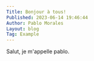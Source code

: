 ```yaml
---
Title: Bonjour à tous!
Published: 2023-06-14 19:46:44
Author: Pablo Morales
Layout: blog
Tag: Example
---
```

Salut, je m'appelle pablo.
